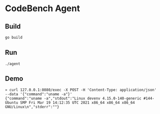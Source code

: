 # CodeBench Agent

## Build

```sh
go build
```

## Run

```
./agent
```

## Demo

```
» curl 127.0.0.1:8080/exec -X POST -H 'Content-Type: application/json' --data '{"command":"uname -a"}'
{"command":"uname -a","stdout":"Linux devenv 4.15.0-140-generic #144-Ubuntu SMP Fri Mar 19 14:12:35 UTC 2021 x86_64 x86_64 x86_64 GNU/Linux\n","stderr":""}
```
